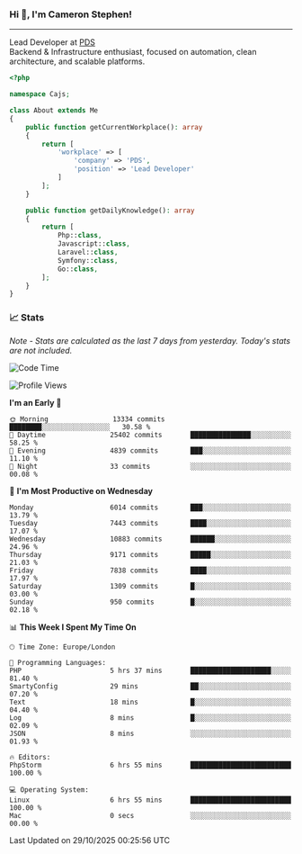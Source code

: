 ### Hi 👋, I'm Cameron Stephen!

---

Lead Developer at [PDS](https://prindatasolutions.co.uk)  
Backend & Infrastructure enthusiast, focused on automation, clean architecture, and scalable platforms.


```php
<?php

namespace Cajs;

class About extends Me
{
    public function getCurrentWorkplace(): array
    {
        return [
            'workplace' => [
                'company' => 'PDS',
                'position' => 'Lead Developer'
            ]
        ];
    }

    public function getDailyKnowledge(): array
    {
        return [
            Php::class,
            Javascript::class,
            Laravel::class,
            Symfony::class,
            Go::class,
        ];
    }
}
```

### 📈 Stats
<p><em>Note - Stats are calculated as the last 7 days from yesterday. Today's stats are not included.</em></p>


<!--START_SECTION:waka-->
![Code Time](http://img.shields.io/badge/Code%20Time-4%2C746%20hrs%2056%20mins-blue)

![Profile Views](http://img.shields.io/badge/Profile%20Views-0-blue)

**I'm an Early 🐤** 

```text
🌞 Morning                13334 commits       ████████░░░░░░░░░░░░░░░░░   30.58 % 
🌆 Daytime                25402 commits       ███████████████░░░░░░░░░░   58.25 % 
🌃 Evening                4839 commits        ███░░░░░░░░░░░░░░░░░░░░░░   11.10 % 
🌙 Night                  33 commits          ░░░░░░░░░░░░░░░░░░░░░░░░░   00.08 % 
```
📅 **I'm Most Productive on Wednesday** 

```text
Monday                   6014 commits        ███░░░░░░░░░░░░░░░░░░░░░░   13.79 % 
Tuesday                  7443 commits        ████░░░░░░░░░░░░░░░░░░░░░   17.07 % 
Wednesday                10883 commits       ██████░░░░░░░░░░░░░░░░░░░   24.96 % 
Thursday                 9171 commits        █████░░░░░░░░░░░░░░░░░░░░   21.03 % 
Friday                   7838 commits        ████░░░░░░░░░░░░░░░░░░░░░   17.97 % 
Saturday                 1309 commits        █░░░░░░░░░░░░░░░░░░░░░░░░   03.00 % 
Sunday                   950 commits         █░░░░░░░░░░░░░░░░░░░░░░░░   02.18 % 
```


📊 **This Week I Spent My Time On** 

```text
🕑︎ Time Zone: Europe/London

💬 Programming Languages: 
PHP                      5 hrs 37 mins       ████████████████████░░░░░   81.40 % 
SmartyConfig             29 mins             ██░░░░░░░░░░░░░░░░░░░░░░░   07.20 % 
Text                     18 mins             █░░░░░░░░░░░░░░░░░░░░░░░░   04.40 % 
Log                      8 mins              █░░░░░░░░░░░░░░░░░░░░░░░░   02.09 % 
JSON                     8 mins              ░░░░░░░░░░░░░░░░░░░░░░░░░   01.93 % 

🔥 Editors: 
PhpStorm                 6 hrs 55 mins       █████████████████████████   100.00 % 

💻 Operating System: 
Linux                    6 hrs 55 mins       █████████████████████████   100.00 % 
Mac                      0 secs              ░░░░░░░░░░░░░░░░░░░░░░░░░   00.00 % 
```


 Last Updated on 29/10/2025 00:25:56 UTC
<!--END_SECTION:waka-->
